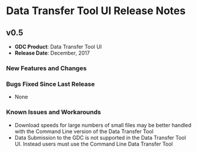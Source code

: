 # Data Transfer Tool UI Release Notes

## v0.5
* __GDC Product__: Data Transfer Tool UI
* __Release Date__: December, 2017


### New Features and Changes


### Bugs Fixed Since Last Release
* None

### Known Issues and Workarounds
* Download speeds for large numbers of small files may be better handled with the Command Line version of the Data Transfer Tool
* Data Submission to the GDC is not supported in the Data Transfer Tool UI.  Instead users must use the Command Line Data Transfer Tool
